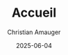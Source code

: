---
title: "Accueil"
author: "Christian Amauger"
lang: fr
documentclass: book
fontsize: 11pt
geometry:
  - a5paper        # Format de page (a4paper, a5paper, etc.)
  - margin=2.5cm   # Marges
  - bindingoffset=1cm  # Marge supplémentaire pour reliure
toc: true          # Table des matières
toc-depth: 3       # Profondeur de la table des matières
template: pages/home.html
summary: Présentation rapide de Zarathar
date: 2025-06-04
---